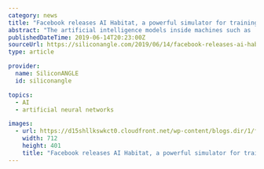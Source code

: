 ```yaml
---
category: news
title: "Facebook releases AI Habitat, a powerful simulator for training neural networks"
abstract: "The artificial intelligence models inside machines such as ... is often impractical because of the colossal amount of time required to teach complex neural networks. To help speed up the process, Facebook Inc. today open-sourced a platform called AI ..."
publishedDateTime: 2019-06-14T20:23:00Z
sourceUrl: https://siliconangle.com/2019/06/14/facebook-releases-ai-habitat-powerful-simulator-training-neural-networks/
type: article

provider:
  name: SiliconANGLE
  id: siliconangle

topics:
  - AI
  - artificial neural networks

images:
  - url: https://d15shllkswkct0.cloudfront.net/wp-content/blogs.dir/1/files/2019/06/facebook.png
    width: 712
    height: 401
    title: "Facebook releases AI Habitat, a powerful simulator for training neural networks"
---
```

